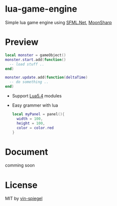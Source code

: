 # lua-game-engine
Simple lua game engine using [SFML.Net](https://github.com/SFML/SFML.Net), [MoonSharp](https://github.com/moonsharp-devs/moonsharp)

# Preview
  ```lua
  local monster = gameObject()
  monster.start.add(function()
    -- load stuff ..
  end)

  monster.update.add(function(deltaTime)
    -- do something ..
  end)
  ```
- Support [Lua5.4](https://www.lua.org/about.html) modules

- Easy grammer with lua
  ```lua
  local myPanel = panel(){
    width = 100,
    height = 100,
    color = color.red
  }
  ```
  
# Document
  comming soon
  
# License
MIT by [vin-spiegel](https://github.com/vin-spiegel)

